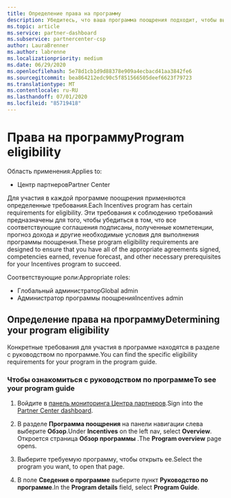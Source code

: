 ```yaml
---
title: Определение права на программу
description: Убедитесь, что ваша программа поощрения подходит, чтобы вы могли получить оплату.
ms.topic: article
ms.service: partner-dashboard
ms.subservice: partnercenter-csp
author: LauraBrenner
ms.author: labrenne
ms.localizationpriority: medium
ms.date: 06/29/2020
ms.openlocfilehash: 5e78d1cb1d9d88378e909a4ecbacd41aa3842fe6
ms.sourcegitcommit: bea864212edc90c5f851566505deef6623f79723
ms.translationtype: MT
ms.contentlocale: ru-RU
ms.lasthandoff: 07/01/2020
ms.locfileid: "85719418"
---
```

# <a name="program-eligibility"></a><span data-ttu-id="3a595-103">Права на программу</span><span class="sxs-lookup"><span data-stu-id="3a595-103">Program eligibility</span></span>

<span data-ttu-id="3a595-104">Область применения:</span><span class="sxs-lookup"><span data-stu-id="3a595-104">Applies to:</span></span>

- <span data-ttu-id="3a595-105">Центр партнеров</span><span class="sxs-lookup"><span data-stu-id="3a595-105">Partner Center</span></span>

<span data-ttu-id="3a595-106">Для участия в каждой программе поощрения применяются определенные требования.</span><span class="sxs-lookup"><span data-stu-id="3a595-106">Each Incentives program has certain requirements for eligibility.</span></span> <span data-ttu-id="3a595-107">Эти требования к соблюдению требований предназначены для того, чтобы убедиться в том, что все соответствующие соглашения подписаны, полученные компетенции, прогноз дохода и другие необходимые условия для выполнения программы поощрения.</span><span class="sxs-lookup"><span data-stu-id="3a595-107">These program eligibility requirements are designed to ensure that you have all of the appropriate agreements signed, competencies earned, revenue forecast, and other necessary prerequisites for your Incentives program to succeed.</span></span>

<span data-ttu-id="3a595-108">Соответствующие роли:</span><span class="sxs-lookup"><span data-stu-id="3a595-108">Appropriate roles:</span></span>

- <span data-ttu-id="3a595-109">Глобальный администратор</span><span class="sxs-lookup"><span data-stu-id="3a595-109">Global admin</span></span>
- <span data-ttu-id="3a595-110">Администратор программы поощрения</span><span class="sxs-lookup"><span data-stu-id="3a595-110">Incentives admin</span></span>

## <a name="determining-your-program-eligibility"></a><span data-ttu-id="3a595-111">Определение права на программу</span><span class="sxs-lookup"><span data-stu-id="3a595-111">Determining your program eligibility</span></span>

<span data-ttu-id="3a595-112">Конкретные требования для участия в программе находятся в разделе с руководством по программе.</span><span class="sxs-lookup"><span data-stu-id="3a595-112">You can find the specific eligibility requirements for your program in the program guide.</span></span> 

### <a name="to-see-your-program-guide"></a><span data-ttu-id="3a595-113">Чтобы ознакомиться с руководством по программе</span><span class="sxs-lookup"><span data-stu-id="3a595-113">To see your program guide</span></span>

1. <span data-ttu-id="3a595-114">Войдите в [панель мониторинга Центра партнеров](https://partner.microsoft.com/dashboard/).</span><span class="sxs-lookup"><span data-stu-id="3a595-114">Sign into the [Partner Center dashboard](https://partner.microsoft.com/dashboard/).</span></span>

2. <span data-ttu-id="3a595-115">В разделе **Программа поощрения** на панели навигации слева выберите **Обзор**.</span><span class="sxs-lookup"><span data-stu-id="3a595-115">Under **Incentives** on the left nav, select **Overview**.</span></span> <span data-ttu-id="3a595-116">Откроется страница **Обзор программы** .</span><span class="sxs-lookup"><span data-stu-id="3a595-116">The **Program overview** page opens.</span></span>

3. <span data-ttu-id="3a595-117">Выберите требуемую программу, чтобы открыть ее.</span><span class="sxs-lookup"><span data-stu-id="3a595-117">Select the program you want, to open that page.</span></span>

4. <span data-ttu-id="3a595-118">В поле **Сведения о программе** выберите пункт **Руководство по программе**.</span><span class="sxs-lookup"><span data-stu-id="3a595-118">In the **Program details** field, select **Program Guide**.</span></span>

